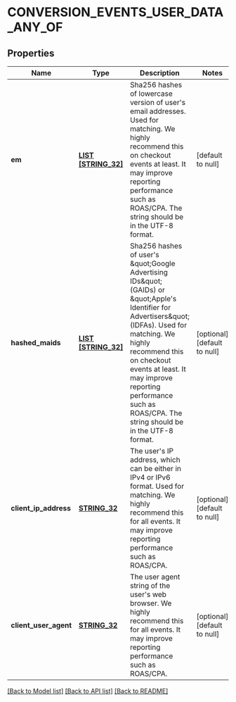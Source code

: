 # CONVERSION_EVENTS_USER_DATA_ANY_OF

## Properties
Name | Type | Description | Notes
------------ | ------------- | ------------- | -------------
**em** | [**LIST [STRING_32]**](STRING_32.md) | Sha256 hashes of lowercase version of user&#39;s email addresses. Used for matching. We highly recommend this on checkout events at least. It may improve reporting performance such as ROAS/CPA. The string should be in the UTF-8 format. | [default to null]
**hashed_maids** | [**LIST [STRING_32]**](STRING_32.md) | Sha256 hashes of user&#39;s \&quot;Google Advertising IDs\&quot; (GAIDs) or \&quot;Apple&#39;s Identifier for Advertisers\&quot; (IDFAs). Used for matching. We highly recommend this on checkout events at least. It may improve reporting performance such as ROAS/CPA. The string should be in the UTF-8 format. | [optional] [default to null]
**client_ip_address** | [**STRING_32**](STRING_32.md) | The user&#39;s IP address, which can be either in IPv4 or IPv6 format. Used for matching. We highly recommend this for all events. It may improve reporting performance such as ROAS/CPA. | [optional] [default to null]
**client_user_agent** | [**STRING_32**](STRING_32.md) | The user agent string of the user&#39;s web browser. We highly recommend this for all events. It may improve reporting performance such as ROAS/CPA. | [optional] [default to null]

[[Back to Model list]](../README.md#documentation-for-models) [[Back to API list]](../README.md#documentation-for-api-endpoints) [[Back to README]](../README.md)


